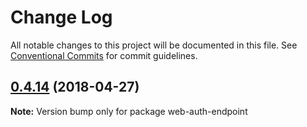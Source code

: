 # Change Log

All notable changes to this project will be documented in this file.
See [Conventional Commits](https://conventionalcommits.org) for commit guidelines.

<a name="0.4.14"></a>
## [0.4.14](https://github.com/interbit/interbit/compare/v0.4.13...v0.4.14) (2018-04-27)




**Note:** Version bump only for package web-auth-endpoint

